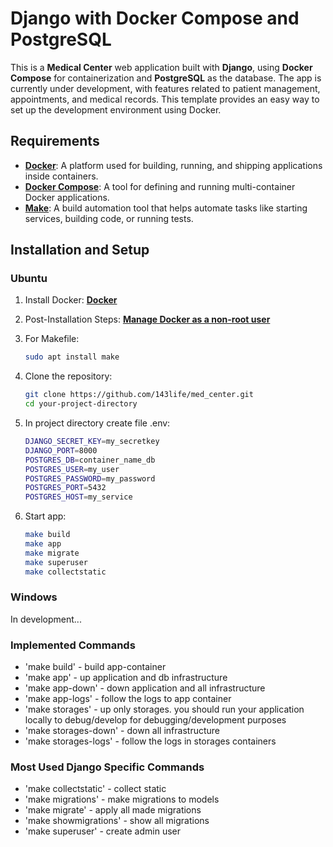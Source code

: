 # Django with Docker Compose and PostgreSQL

This is a **Medical Center** web application built with **Django**, using **Docker Compose** for containerization and **PostgreSQL** as the database. The app is currently under development, with features related to patient management, appointments, and medical records. This template provides an easy way to set up the development environment using Docker.

## Requirements

- **[Docker](https://www.docker.com/)**: A platform used for building, running, and shipping applications inside containers.
- **[Docker Compose](https://docs.docker.com/compose/)**: A tool for defining and running multi-container Docker applications.
- **[Make](https://www.gnu.org/software/make/)**: A build automation tool that helps automate tasks like starting services, building code, or running tests.

## Installation and Setup

### Ubuntu
1. Install Docker:
**[Docker](https://docs.docker.com/engine/install/ubuntu/)**

2. Post-Installation Steps:
**[Manage Docker as a non-root user](https://docs.docker.com/engine/install/linux-postinstall/#manage-docker-as-a-non-root-user)**

3. For Makefile:
   ```bash
   sudo apt install make

4. Clone the repository:
   
   ```bash
   git clone https://github.com/143life/med_center.git
   cd your-project-directory

5. In project directory create file .env:
   ```bash
   DJANGO_SECRET_KEY=my_secretkey
   DJANGO_PORT=8000
   POSTGRES_DB=container_name_db
   POSTGRES_USER=my_user
   POSTGRES_PASSWORD=my_password
   POSTGRES_PORT=5432
   POSTGRES_HOST=my_service

6. Start app:
   ```bash
   make build
   make app
   make migrate
   make superuser
   make collectstatic

### Windows

In development...

### Implemented Commands

* 'make build' - build app-container
* 'make app' - up application and db infrastructure
* 'make app-down' - down application and all infrastructure
* 'make app-logs' - follow the logs to app container
* 'make storages' - up only storages. you should run your application locally to debug/develop for debugging/development purposes
* 'make storages-down' - down all infrastructure
* 'make storages-logs' - follow the logs in storages containers

### Most Used Django Specific Commands

* 'make collectstatic' - collect static
* 'make migrations' - make migrations to models
* 'make migrate' - apply all made migrations
* 'make showmigrations' - show all migrations
* 'make superuser' - create admin user